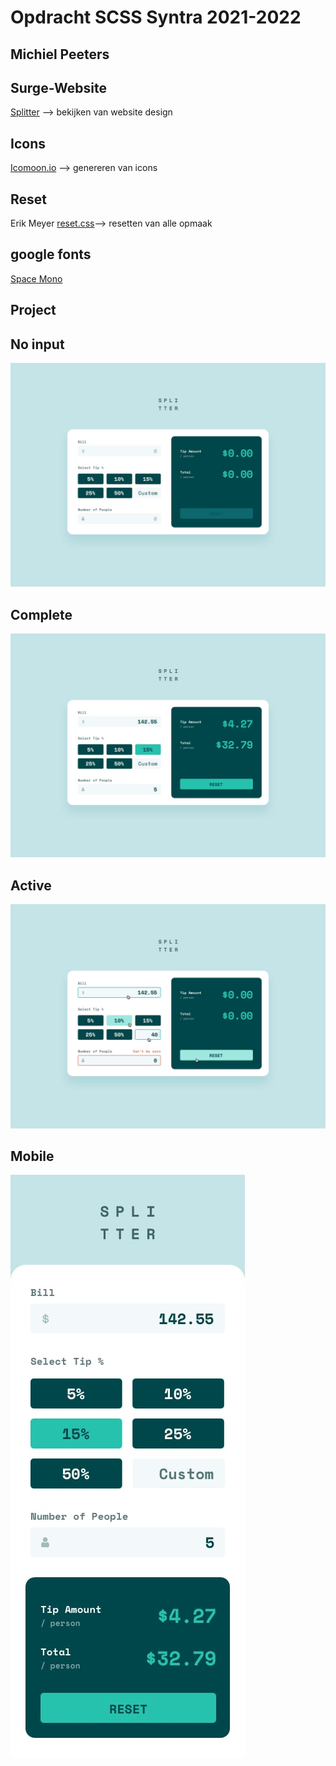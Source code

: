 # Opdracht SCSS Syntra 2021-2022

## Michiel Peeters

## Surge-Website

[Splitter](https://michiel_peeters_scss.surge.sh/) --> bekijken van website design

## Icons

[Icomoon.io](https://icomoon.io/) --> genereren van icons

## Reset

Erik Meyer [reset.css](https://meyerweb.com/eric/tools/css/reset/)--> resetten van alle opmaak

## google fonts

[Space Mono](https://fonts.google.com/specimen/Space+Mono#standard-styles)

## Project

## No input

![](/+assets/desktop-design-empty.jpg)

## Complete

![](/+assets/desktop-design-completed.jpg)

## Active

![](/+assets/active-states.jpg)

## Mobile

![](/+assets/mobile-design.jpg)
